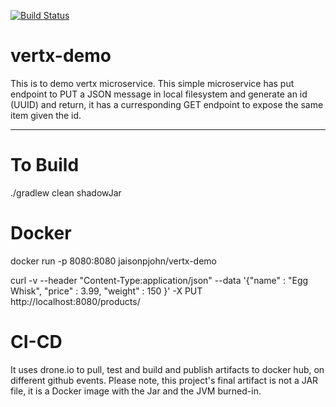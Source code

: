 [![Build Status](http://ec2-54-71-127-226.us-west-2.compute.amazonaws.com/api/badges/jaisonpjohn/vertx-demo/status.svg)](http://ec2-54-71-127-226.us-west-2.compute.amazonaws.com/jaisonpjohn/vertx-demo)

# vertx-demo
This is to demo vertx microservice. This simple microservice has put endpoint to PUT a JSON message in local filesystem and generate an id (UUID) and return, it has a curresponding GET endpoint to expose the same item given the id. 

---
 
# To Build
./gradlew clean shadowJar

# Docker
docker run -p 8080:8080 jaisonpjohn/vertx-demo

curl -v --header "Content-Type:application/json" --data '{"name" : "Egg Whisk", "price" : 3.99, "weight" : 150 }' -X PUT http://localhost:8080/products/

# CI-CD
It uses drone.io to pull, test and build and publish artifacts to docker hub, on different github events. Please note, this project's final artifact is not a JAR file, it is a Docker image with the Jar and the JVM burned-in.
